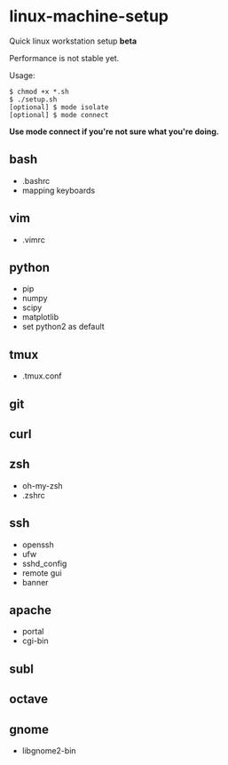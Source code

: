 # linux-machine-setup
Quick linux workstation setup **beta**

Performance is not stable yet.

Usage: 
```
$ chmod +x *.sh
$ ./setup.sh
[optional] $ mode isolate
[optional] $ mode connect
```
**Use mode connect if you're not sure what you're doing.**

## bash
- .bashrc
- mapping keyboards

## vim
- .vimrc

## python
- pip
- numpy
- scipy
- matplotlib
- set python2 as default

## tmux
- .tmux.conf

## git

## curl

## zsh
- oh-my-zsh
- .zshrc

## ssh
- openssh
- ufw
- sshd_config
- remote gui
- banner

## apache
- portal
- cgi-bin

## subl

## octave

## gnome
- libgnome2-bin
